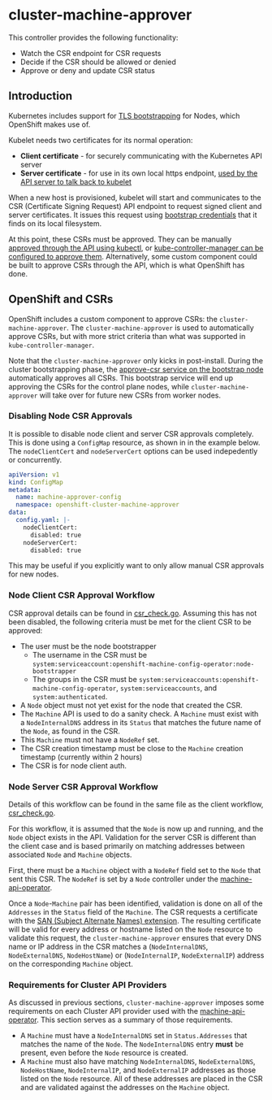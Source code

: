 # cluster-machine-approver

This controller provides the following functionality:
 - Watch the CSR endpoint for CSR requests
 - Decide if the CSR should be allowed or denied
 - Approve or deny and update CSR status

## Introduction

Kubernetes includes support for [TLS
bootstrapping](https://kubernetes.io/docs/reference/command-line-tools-reference/kubelet-tls-bootstrapping/)
for Nodes, which OpenShift makes use of.

Kubelet needs two certificates for its normal operation:

* **Client certificate** - for securely communicating with the Kubernetes API
  server
* **Server certificate** - for use in its own local https endpoint, [used by
  the API server to talk back to
  kubelet](https://kubernetes.io/docs/concepts/architecture/master-node-communication/#apiserver-to-kubelet)

When a new host is provisioned, kubelet will start and communicates to the CSR
(Certificate Signing Request) API endpoint to request signed client and server
certificates.  It issues this request using [bootstrap
credentials](https://kubernetes.io/docs/reference/command-line-tools-reference/kubelet-tls-bootstrapping/#initial-bootstrap-authentication)
that it finds on its local filesystem.

At this point, these CSRs must be approved.  They can be manually [approved
through the API using
kubectl](https://kubernetes.io/docs/reference/command-line-tools-reference/kubelet-tls-bootstrapping/#kubectl-approval),
or [kube-controller-manager can be configured to approve
them](https://kubernetes.io/docs/reference/command-line-tools-reference/kubelet-tls-bootstrapping/#kube-controller-manager-configuration).
Alternatively, some custom component could be built to approve CSRs through the
API, which is what OpenShift has done.

## OpenShift and CSRs

OpenShift includes a custom component to approve CSRs: the
`cluster-machine-approver`.  The `cluster-machine-approver` is used to
automatically approve CSRs, but with more strict criteria than what was
supported in `kube-controller-manager`.

Note that the `cluster-machine-approver` only kicks in post-install.  During
the cluster bootstrapping phase, the [approve-csr service on the bootstrap
node](https://github.com/openshift/installer/commit/c5d4d0f3ab3b0e65cb8d6af3ff6dfb3162dfa1d6)
automatically approves all CSRs.  This bootstrap service will end up approving
the CSRs for the control plane nodes, while `cluster-machine-approver` will
take over for future new CSRs from worker nodes.

### Disabling Node CSR Approvals

It is possible to disable node client and server CSR approvals completely. This is done
using a `ConfigMap` resource, as shown in in the example below. The `nodeClientCert` and 
`nodeServerCert` options can be used indepedently or concurrently.

```yaml
apiVersion: v1
kind: ConfigMap
metadata:
  name: machine-approver-config
  namespace: openshift-cluster-machine-approver
data:
  config.yaml: |-
    nodeClientCert:
      disabled: true
    nodeServerCert:
      disabled: true
```

This may be useful if you explicitly want to only allow manual CSR approvals
for new nodes.

### Node Client CSR Approval Workflow

CSR approval details can be found in [csr_check.go](https://github.com/openshift/cluster-machine-approver/blob/master/pkg/controller/csr_check.go).  Assuming
this has not been disabled, the following criteria must be met for the client
CSR to be approved:

* The user must be the node bootstrapper
  * The username in the CSR must be
    `system:serviceaccount:openshift-machine-config-operator:node-bootstrapper`
  * The groups in the CSR must be
    `system:serviceaccounts:openshift-machine-config-operator`,
    `system:serviceaccounts`, and `system:authenticated`.
* A `Node` object must not yet exist for the node that created the CSR.
* The `Machine` API is used to do a sanity check.  A `Machine` must exist with
  a `NodeInternalDNS` address in its `Status` that matches the future name of
  the `Node`, as found in the CSR.
* This `Machine` must not have a `NodeRef` set.
* The CSR creation timestamp must be close to the `Machine` creation timestamp
  (currently within 2 hours)
* The CSR is for node client auth.

### Node Server CSR Approval Workflow

Details of this workflow can be found in the same file as the client workflow,
[csr_check.go](https://github.com/openshift/cluster-machine-approver/blob/master/pkg/controller/csr_check.go).

For this workflow, it is assumed that the `Node` is now up and running, and the
`Node` object exists in the API.  Validation for the server CSR is different
than the client case and is based primarily on matching addresses between
associated `Node` and `Machine` objects.

First, there must be a `Machine` object with a `NodeRef` field set to the
`Node` that sent this CSR.  The `NodeRef` is set by a `Node` controller under
the [machine-api-operator](https://github.com/openshift/machine-api-operator).

Once a `Node`-`Machine` pair has been identified, validation is done on all of
the `Addresses` in the `Status` field of the `Machine`.  The CSR requests a
certificate with the [SAN (Subject Alternate Names)
extension](https://geekflare.com/san-ssl-certificate/).  The resulting
certificate will be valid for every address or hostname listed on the `Node`
resource to validate this request, the `cluster-machine-approver` ensures that
every DNS name or IP address in the CSR matches a (`NodeInternalDNS`,
`NodeExternalDNS`, `NodeHostName`) or (`NodeInternalIP`, `NodeExternalIP`)
address on the corresponding `Machine` object.

### Requirements for Cluster API Providers

As discussed in previous sections, `cluster-machine-approver` imposes some
requirements on each Cluster API provider used with the
[machine-api-operator](https://github.com/openshift/machine-api-operator).
This section serves as a summary of those requirements.

* A `Machine` must have a `NodeInternalDNS` set in `Status.Addresses` that
  matches the name of the `Node`.  The `NodeInternalDNS` entry **must** be
  present, even before the `Node` resource is created.
* A `Machine` must also have matching `NodeInternalDNS`, `NodeExternalDNS`,
  `NodeHostName`, `NodeInternalIP`, and `NodeExternalIP` addresses as those
  listed on the `Node` resource.  All of these addresses are placed in the CSR
  and are validated against the addresses on the `Machine` object.
